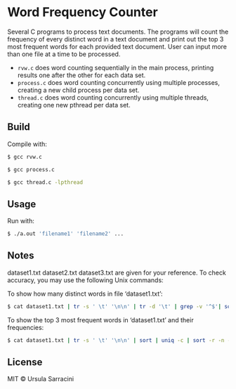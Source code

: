 # Word Frequency Counter

Several C programs to process text documents. The programs will count the frequency of every distinct word in a text document and print out the top 3 most frequent words for each provided text document. User can input more than one file at a time to be processed. 

- ```rvw.c``` does word counting sequentially in the main process, printing results one after the other for each data set.
- ```process.c``` does word counting concurrently using multiple processes, creating a new child process per data set. 
- ```thread.c``` does word counting concurrently using multiple threads, creating one new pthread per data set. 

## Build

Compile with:

``` sh
$ gcc rvw.c
```

``` sh
$ gcc process.c
```

``` sh
$ gcc thread.c -lpthread
```

## Usage

Run with:

``` sh
$ ./a.out 'filename1' 'filename2' ...
```
## Notes
dataset1.txt dataset2.txt dataset3.txt are given for your reference. To check accuracy, you may use the following Unix commands:

To show how many distinct words in file ‘dataset1.txt’:
``` sh
$ cat dataset1.txt | tr -s ' \t' '\n\n' | tr -d '\t' | grep -v '^$'| sort | uniq -c  | wc -l
```
To show the top 3 most frequent words in ‘dataset1.txt’ and their frequencies:
``` sh
$ cat dataset1.txt | tr -s ' \t' '\n\n' | sort | uniq -c | sort -r -n -k1 | head -n 3
```


## License

MIT &copy; Ursula Sarracini
